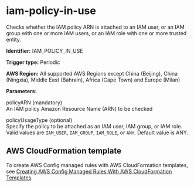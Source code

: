 # iam\-policy\-in\-use<a name="iam-policy-in-use"></a>

Checks whether the IAM policy ARN is attached to an IAM user, or an IAM group with one or more IAM users, or an IAM role with one or more trusted entity\.

**Identifier:** IAM\_POLICY\_IN\_USE

**Trigger type:** Periodic

**AWS Region:** All supported AWS Regions except China \(Beijing\), China \(Ningxia\), Middle East \(Bahrain\), Africa \(Cape Town\) and Europe \(Milan\)

**Parameters:**

 policyARN \(mandatory\)  
An IAM policy Amazon Resource Name \(ARN\) to be checked

 policyUsageType \(optional\)  
Specify the policy to be attached as an IAM user, IAM group, or IAM role\. Valid values are `IAM_USER`, `IAM_GROUP`, `IAM_ROLE`, or `ANY`\. Default value is ANY\.

## AWS CloudFormation template<a name="w24aac11c29c17d203c15"></a>

To create AWS Config managed rules with AWS CloudFormation templates, see [Creating AWS Config Managed Rules With AWS CloudFormation Templates](aws-config-managed-rules-cloudformation-templates.md)\.